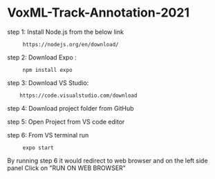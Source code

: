 # VoxML-Track-Annotation-2021
step 1: Install Node.js from the below link 

         https://nodejs.org/en/download/
         
step 2: Download Expo : 

         npm install expo
         
step 3: Download VS Studio:

        https://code.visualstudio.com/download
        
step 4: Download project folder from GitHub

step 5: Open Project from VS code editor

step 6: From VS terminal run

         expo start

By running step 6 it would redirect to web browser and on the left side panel Click on "RUN ON WEB BROWSER"

